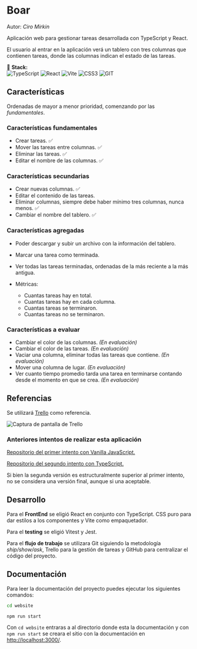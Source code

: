 # Boar
Autor: *Ciro Mirkin*

Aplicación web para gestionar tareas desarrollada con TypeScript y React.

El usuario al entrar en la aplicación verá un tablero con tres columnas que contienen tareas, donde las columnas indican el estado de las tareas.

:dart: **Stack:** <br> 
![TypeScript](https://img.shields.io/badge/typescript-%23007ACC.svg?style=flat-square&logo=typescript&logoColor=white) ![React](https://img.shields.io/badge/react-%2320232a.svg?style=flat-square&logo=react&logoColor=%2361DAFB) ![Vite](https://img.shields.io/badge/vite-%23646CFF.svg?style=flat-square&logo=vite&logoColor=white) ![CSS3](https://img.shields.io/badge/css3-%231572B6.svg?style=flat-square&logo=css3&logoColor=white) ![GIT](https://img.shields.io/badge/Git-fc6d26?style=flat-square&logo=git&logoColor=white)

## Características

Ordenadas de mayor a menor prioridad, comenzando por las *fundamentales*.

### Características fundamentales

* Crear tareas. :white_check_mark:
* Mover las tareas entre columnas. :white_check_mark:
* Eliminar las tareas. :white_check_mark:
* Editar el nombre de las columnas. :white_check_mark:

### Características secundarias

* Crear nuevas columnas. :white_check_mark:
* Editar el contenido de las tareas.
* Eliminar columnas, siempre debe haber mínimo tres columnas, nunca menos.  :white_check_mark:
* Cambiar el nombre del tablero. :white_check_mark:

### Características agregadas

* Poder descargar y subir un archivo con la información del tablero.
* Marcar una tarea como terminada.
* Ver todas las tareas terminadas, ordenadas de la más reciente a la más antigua.

* Métricas:
    * Cuantas tareas hay en total.
    * Cuantas tareas hay en cada columna.
    * Cuantas tareas se terminaron.
    * Cuantas tareas no se terminaron.

### Características a evaluar

* Cambiar el color de las columnas. *(En evaluación)*
* Cambiar el color de las tareas. *(En evaluación)*
* Vaciar una columna, eliminar todas las tareas que contiene. *(En evaluación)*
* Mover una columna de lugar. *(En evaluación)*
* Ver cuanto tiempo promedio tarda una tarea en terminarse contando desde el momento en que se crea. *(En evaluación)*

## Referencias

Se utilizará [Trello](https://trello.com/es) como referencia.

![Captura de pantalla de Trello](https://images.ctfassets.net/rz1oowkt5gyp/4kCNudjaBYj90CGgG7Lict/cbafa67336b2007278f50d99ceabfb22/Boards_2x.png?w=1140&fm=webp)

### Anteriores intentos de realizar esta aplicación

[Repositorio del primer intento con Vanilla JavaScript.](https://github.com/CiroMirkin/miniVirtualKanbanTable)

[Repositorio del segundo intento con TypeScript.](https://github.com/CiroMirkin/Kan-Ban)

Si bien la segunda versión es estructuralmente superior al primer intento, no se considera una versión final, aunque si una aceptable.

## Desarrollo

Para el **FrontEnd** se eligió React en conjunto con TypeScript. CSS puro para dar estilos a los componentes y Vite como empaquetador.

Para el **testing** se eligió Vitest y Jest.

Para el **flujo de trabajo** se utilizara Git siguiendo la metodología *ship/show/ask*, Trello para la gestión de tareas y GitHub para centralizar el código del proyecto.

## Documentación

Para leer la documentación del proyecto puedes ejecutar los siguientes comandos:

```bash
cd website
```

```bash
npm run start
```

Con `cd website` entraras a al directorio donde esta la documentación y con `npm run start` se creara el sitio con la documentación en [http://localhost:3000/](http://localhost:3000/).